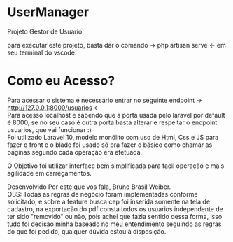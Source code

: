 # UserManager
 Projeto Gestor de Usuario

 para executar este projeto, basta dar o comando -> php artisan serve <- em seu terminal do vscode.


# Como eu Acesso?

Para acessar o sistema é necessário entrar no seguinte endpoint -> http://127.0.0.1:8000/usuarios <- 
<br>
Para acesso localhost e sabendo que a porta usada pelo laravel por default é 8000, se no seu caso é outra porta basta alterar e respeitar o endpoint usuarios, que vai funcionar :)
<br>
Foi utilizado Laravel 10, modelo monólito com uso de Html, Css e JS para fazer o front e o blade foi usado só pra fazer o básico como chamar as páginas segundo cada operação era efetuada.

O Objetivo foi utilizar interface bem simplificada para facil operação e mais agilidade em carregamentos.

Desenvolvido Por este que vos fala, Bruno Brasil Weiber.
<br>
OBS: Todas as regras de negócio foram implementadas conforme solicitado, e sobre a feature busca cep foi inserida somente na tela de cadastro, na exportação do pdf consta todos os usuarios independente de ter sido "removido" ou não, pois achei que fazia sentido dessa forma, isso tudo foi decisão minha baseado no meu entendimento seguindo as regras do que foi pedido, qualquer dúvida estou à disposição. 
